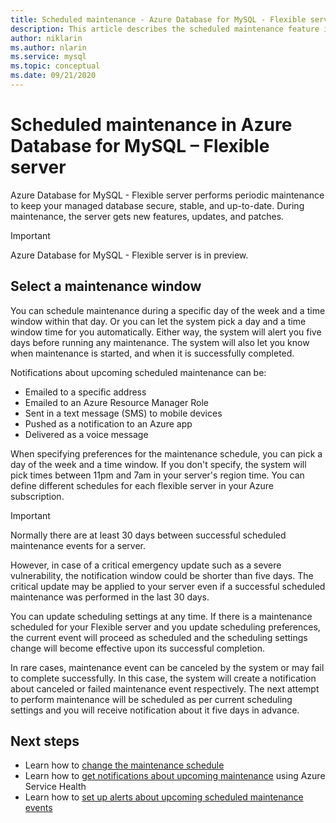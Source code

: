 ```yaml
---
title: Scheduled maintenance - Azure Database for MySQL - Flexible server
description: This article describes the scheduled maintenance feature in Azure Database for MySQL - Flexible server.
author: niklarin
ms.author: nlarin
ms.service: mysql
ms.topic: conceptual
ms.date: 09/21/2020
---
```


# Scheduled maintenance in Azure Database for MySQL – Flexible server

Azure Database for MySQL - Flexible server performs periodic maintenance to keep your managed database secure, stable, and up-to-date. During maintenance, the server gets new features, updates, and patches.

> [!IMPORTANT]
> Azure Database for MySQL - Flexible server is in preview.

## Select a maintenance window

You can schedule maintenance during a specific day of the week and a time window within that day. Or you can let the system pick a day and a time window time for you automatically. Either way, the system will alert you five days before running any maintenance. The system will also let you know when maintenance is started, and when it is successfully completed.

Notifications about upcoming scheduled maintenance can be:

* Emailed to a specific address
* Emailed to an Azure Resource Manager Role
* Sent in a text message (SMS) to mobile devices
* Pushed as a notification to an Azure app
* Delivered as a voice message

When specifying preferences for the maintenance schedule, you can pick a day of the week and a time window. If you don't specify, the system will pick times between 11pm and 7am in your server's region time. You can define different schedules for each flexible server in your Azure subscription.

> [!IMPORTANT]
> Normally there are at least 30 days between successful scheduled maintenance events for a server.
>
> However, in case of a critical emergency update such as a severe vulnerability, the notification window could be shorter than five days. The critical update may be applied to your server even if a successful scheduled maintenance was performed in the last 30 days.

You can update scheduling settings at any time. If there is a maintenance scheduled for your Flexible server and you update scheduling preferences, the current event will proceed as scheduled and the scheduling settings change will become effective upon its successful completion.

In rare cases, maintenance event can be canceled by the system or may fail to complete successfully. In this case, the system will create a notification about canceled or failed maintenance event respectively. The next attempt to perform maintenance will be scheduled as per current scheduling settings and you will receive notification about it five days in advance.

## Next steps

* Learn how to [change the maintenance schedule](how-to-maintenance-portal.md)
* Learn how to [get notifications about upcoming maintenance](/azure/service-health/service-notifications.md) using Azure Service Health
* Learn how to [set up alerts about upcoming scheduled maintenance events](/azure/service-health/resource-health-alert-monitor-guide.md)
